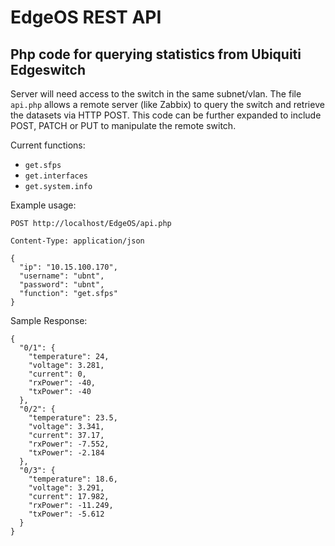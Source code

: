 # EdgeOS REST API
## Php code for querying statistics from Ubiquiti Edgeswitch

Server will need access to the switch in the same subnet/vlan.
The file `api.php` allows a remote server (like Zabbix) to query the switch and retrieve the datasets via HTTP POST.
This code can be further expanded to include POST, PATCH or PUT to manipulate the remote switch.

Current functions:
+ `get.sfps`
+ `get.interfaces`
+ `get.system.info`




Example usage:

```POST http://localhost/EdgeOS/api.php```

```Content-Type: application/json```
```
{
  "ip": "10.15.100.170",
  "username": "ubnt",
  "password": "ubnt",
  "function": "get.sfps"
}
```


Sample Response:
```
{
  "0/1": {
    "temperature": 24,
    "voltage": 3.281,
    "current": 0,
    "rxPower": -40,
    "txPower": -40
  },
  "0/2": {
    "temperature": 23.5,
    "voltage": 3.341,
    "current": 37.17,
    "rxPower": -7.552,
    "txPower": -2.184
  },
  "0/3": {
    "temperature": 18.6,
    "voltage": 3.291,
    "current": 17.982,
    "rxPower": -11.249,
    "txPower": -5.612
  }
}
```
